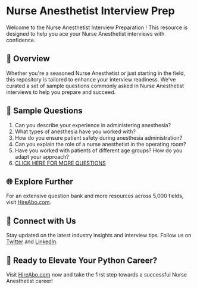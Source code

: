# Nurse Anesthetist Interview Prep

Welcome to the Nurse Anesthetist Interview Preparation ! This resource is designed to help you ace your Nurse Anesthetist interviews with confidence.

## 🚀 Overview

Whether you're a seasoned Nurse Anesthetist or just starting in the field, this repository is tailored to enhance your interview readiness. We've curated a set of sample questions commonly asked in Nurse Anesthetist interviews to help you prepare and succeed.

## 📝 Sample Questions

1. Can you describe your experience in administering anesthesia?
2. What types of anesthesia have you worked with?
3. How do you ensure patient safety during anesthesia administration?
4. Can you explain the role of a nurse anesthetist in the operating room?
5. Have you worked with patients of different age groups? How do you adapt your approach?
6. [CLICK HERE FOR MORE QUESTIONS](https://hireabo.com/job/2_1_29/Nurse%20Anesthetist)

## 🌐 Explore Further

For an extensive question bank and more resources across 5,000 fields, visit [HireAbo.com](https://www.hireabo.com).

## 📱 Connect with Us

Stay updated on the latest industry insights and interview tips. Follow us on [Twitter](https://twitter.com/hireabo) and [LinkedIn](https://www.linkedin.com/in/hire-abo-3609972a8/).

## 🚀 Ready to Elevate Your Python Career?

Visit [HireAbo.com](https://www.hireabo.com) now and take the first step towards a successful Nurse Anesthetist career!